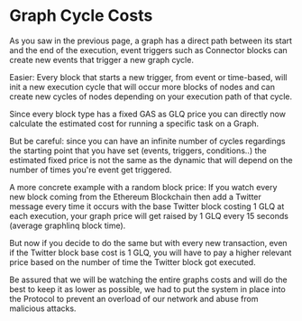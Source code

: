 # Graph Cycle Costs

As you saw in the previous page, a graph has a direct path between its start and the end of the execution, event triggers such as Connector blocks can create new events that trigger a new graph cycle.

Easier: Every block that starts a new trigger, from event or time-based, will init a new execution cycle that will occur more blocks of nodes and can create new cycles of nodes depending on your execution path of that cycle.

Since every block type has a fixed GAS as GLQ price you can directly now calculate the estimated cost for running a specific task on a Graph.

But be careful: since you can have an infinite number of cycles regardings the starting point that you have set (events, triggers, conditions..) the estimated fixed price is not the same as the dynamic that will depend on the number of times you're event get triggered.

A more concrete example with a random block price: If you watch every new block coming from the Ethereum Blockchain then add a Twitter message every time it occurs with the base Twitter block costing 1 GLQ at each execution, your graph price will get raised by 1 GLQ every 15 seconds (average graphlinq block time).

But now if you decide to do the same but with every new transaction, even if the Twitter block base cost is 1 GLQ, you will have to pay a higher relevant price based on the number of time the Twitter block got executed.

Be assured that we will be watching the entire graphs costs and will do the best to keep it as lower as possible, we had to put the system in place into the Protocol to prevent an overload of our network and abuse from malicious attacks.
